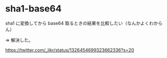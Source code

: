 # sha1-base64

sha1 に変換してから base64 取るときの結果を比較したい（なんかよくわからん）

=> 解決した。

https://twitter.com/_likr/status/1326454699323662336?s=20
